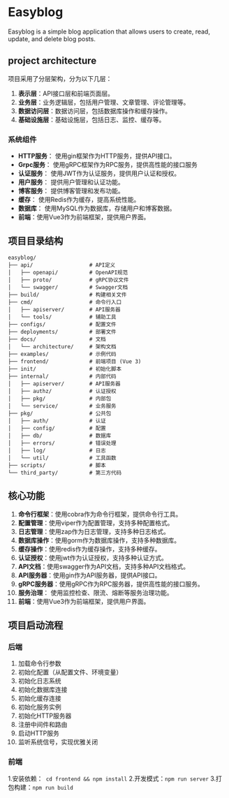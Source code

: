 # Easyblog

Easyblog is a simple blog application that allows users to create, read, update, and delete blog posts.

## project architecture

项目采用了分层架构，分为以下几层：

1. **表示层**：API接口层和前端页面层。
2. **业务层**：业务逻辑层，包括用户管理、文章管理、评论管理等。
3. **数据访问层**：数据访问层，包括数据库操作和缓存操作。
4. **基础设施层**：基础设施层，包括日志、监控、缓存等。

### 系统组件

- **HTTP服务**： 使用gin框架作为HTTP服务，提供API接口。
- **Grpc服务**： 使用gRPC框架作为RPC服务，提供高性能的接口服务
- **认证服务**： 使用JWT作为认证服务，提供用户认证和授权。
- **用户服务**： 提供用户管理和认证功能。
- **博客服务**： 提供博客管理和发布功能。
- **缓存**： 使用Redis作为缓存，提高系统性能。
- **数据库**： 使用MySQL作为数据库，存储用户和博客数据。
- **前端**：使用Vue3作为前端框架，提供用户界面。

## 项目目录结构
```
easyblog/
├── api/                  # API定义
│   ├── openapi/          # OpenAPI规范
│   ├── proto/            # gRPC协议文件
│   └── swagger/          # Swagger文档
├── build/                # 构建相关文件
├── cmd/                  # 命令行入口
│   ├── apiserver/        # API服务器
│   └── tools/            # 辅助工具
├── configs/              # 配置文件
├── deployments/          # 部署文件
├── docs/                 # 文档
│   └── architecture/     # 架构文档
├── examples/             # 示例代码
├── frontend/             # 前端项目 (Vue 3)
├── init/                 # 初始化脚本
├── internal/             # 内部代码
│   ├── apiserver/        # API服务器
│   ├── authz/            # 认证授权
│   ├── pkg/              # 内部包
│   └── service/          # 业务服务
├── pkg/                  # 公共包
│   ├── auth/             # 认证
│   ├── config/           # 配置
│   ├── db/               # 数据库
│   ├── errors/           # 错误处理
│   ├── log/              # 日志
│   └── util/             # 工具函数
├── scripts/              # 脚本
└── third_party/          # 第三方代码
```

## 核心功能
1. **命令行框架**：使用cobra作为命令行框架，提供命令行工具。
2. **配置管理**：使用viper作为配置管理，支持多种配置格式。
3. **日志管理**：使用zap作为日志管理，支持多种日志格式。
4. **数据库操作**：使用gorm作为数据库操作，支持多种数据库。
5. **缓存操作**：使用redis作为缓存操作，支持多种缓存。
6. **认证授权**：使用jwt作为认证授权，支持多种认证方式。
7. **API文档**：使用swagger作为API文档，支持多种API文档格式。
8. **API服务器**：使用gin作为API服务器，提供API接口。
9. **gRPC服务器**：使用gRPC作为RPC服务器，提供高性能的接口服务。
10. **服务治理**： 使用监控检查、限流、熔断等服务治理功能。
11. **前端**：使用Vue3作为前端框架，提供用户界面。

## 项目启动流程

### 后端

1. 加载命令行参数
2. 初始化配置（从配置文件、环境变量）
3. 初始化日志系统
4. 初始化数据库连接
5. 初始化缓存连接
6. 初始化服务实例
7. 初始化HTTP服务器
8. 注册中间件和路由
9. 启动HTTP服务
10. 监听系统信号，实现优雅关闭

### 前端
1.安装依赖：` cd frontend && npm install`
2.开发模式：`npm run server`
3.打包构建：`npm run build`